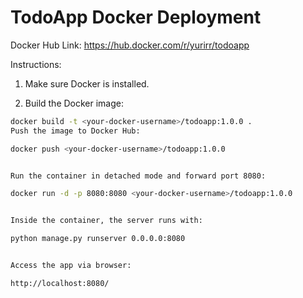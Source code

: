 # TodoApp Docker Deployment

Docker Hub Link: https://hub.docker.com/r/yurirr/todoapp

Instructions:

1. Make sure Docker is installed.

2. Build the Docker image:

```bash
docker build -t <your-docker-username>/todoapp:1.0.0 .
Push the image to Docker Hub:

docker push <your-docker-username>/todoapp:1.0.0


Run the container in detached mode and forward port 8080:

docker run -d -p 8080:8080 <your-docker-username>/todoapp:1.0.0


Inside the container, the server runs with:

python manage.py runserver 0.0.0.0:8080


Access the app via browser:

http://localhost:8080/
